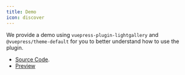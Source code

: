 ```yaml
---
title: Demo
icon: discover
---
```


We provide a demo using `vuepress-plugin-lightgallery` and `@vuepress/theme-default` for you to better understand how to use the plugin.

- [Source Code](https://github.com/vuepress-theme-hope/vuepress-theme-hope/tree/main/demo/lightgallery/).
- [Preview](https://vuepress-theme-hope.github.io/lightgallery-demo/)
